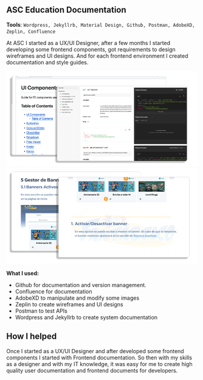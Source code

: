 ## ASC Education Documentation

**Tools**: `Wordpress, Jekyllrb, Material Design, Github, Postman, AdobeXD, Zeplin, Confluence`

At ASC I started as a UX/UI Designer, after a few months I started developing some frontend components, got requirements to design wireframes and UI designs.
And for each frontend environment I created documentation and style guides.

![](/montebit/assets/mb_details_1.png)
![](/montebit/assets/mb_details_2.png)


**What I used:**

- Github for documentation and version management.
- Confluence for documentation
- AdobeXD to manipulate and modify some images
- Zeplin to create wireframes and UI designs
- Postman to test APIs
- Wordpress and Jekyllrb to create system documentation


## How I helped

Once I started as a UX/UI Designer and after developed some frontend components I started with Frontend documentation. So then with my skills as a designer and with my IT knowledge, it was easy for me to create high quality user documentation and frontend documents for developers.
